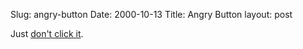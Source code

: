 Slug: angry-button
Date: 2000-10-13
Title: Angry Button
layout: post

Just <a href="http://www.thedamnedestthing.com/phycho.html">don&#39;t click it</a>.
